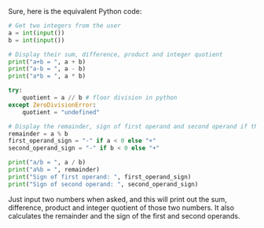 Sure, here is the equivalent Python code:

```python
# Get two integers from the user
a = int(input())
b = int(input())

# Display their sum, difference, product and integer quotient
print("a+b = ", a + b)
print("a-b = ", a - b)
print("a*b = ", a * b)

try: 
    quotient = a // b # floor division in python
except ZeroDivisionError: 
    quotient = "undefined"

# Display the remainder, sign of first operand and second operand if they are different
remainder = a % b 
first_operand_sign = "-" if a < 0 else "+"
second_operand_sign = "-" if b < 0 else "+"

print("a/b = ", a / b)
print("a%b = ", remainder)
print("Sign of first operand: ", first_operand_sign)
print("Sign of second operand: ", second_operand_sign)
```
Just input two numbers when asked, and this will print out the sum, difference, product and integer quotient of those two numbers.
It also calculates the remainder and the sign of the first and second operands.
